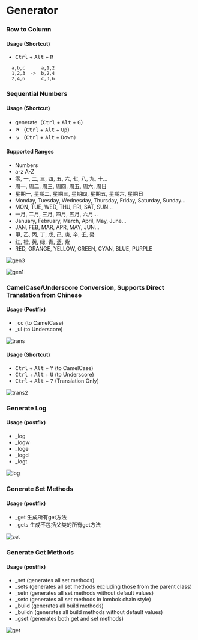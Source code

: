 # Generator
### Row to Column
#### Usage (Shortcut)
- <kbd>Ctrl</kbd> + <kbd>Alt</kbd> + <kbd>R</kbd>
```
  a,b,c      a,1,2
  1,2,3  ->  b,2,4
  2,4,6      c,3,6
```

### Sequential Numbers
#### Usage (Shortcut)
- generate（<kbd>Ctrl</kbd> + <kbd>Alt</kbd> + <kbd>G</kbd>）
- ↗ （<kbd>Ctrl</kbd> + <kbd>Alt</kbd> + <kbd>Up</kbd>）
- ↘ （<kbd>Ctrl</kbd> + <kbd>Alt</kbd> + <kbd>Down</kbd>）

#### Supported Ranges
- Numbers
- a-z A-Z
- 零, 一, 二, 三, 四, 五, 六, 七, 八, 九, 十...
- 周一, 周二, 周三, 周四, 周五, 周六, 周日
- 星期一, 星期二, 星期三, 星期四, 星期五, 星期六, 星期日
- Monday, Tuesday, Wednesday, Thursday, Friday, Saturday, Sunday...
- MON, TUE, WED, THU, FRI, SAT, SUN...
- 一月, 二月, 三月, 四月, 五月, 六月...
- January, February, March, April, May, June...
- JAN, FEB, MAR, APR, MAY, JUN...
- 甲, 乙, 丙, 丁, 戊, 己, 庚, 辛, 壬, 癸
- 红, 橙, 黄, 绿, 青, 蓝, 紫
- RED, ORANGE, YELLOW, GREEN, CYAN, BLUE, PURPLE

![gen3](https://github.com/pursue-wind/intellij-plugin-bobobox/assets/40025981/afd094c2-cc2a-4cb1-9747-3487c523effb)

![gen1](https://github.com/pursue-wind/intellij-plugin-bobobox/assets/40025981/a2b0e97d-4c88-4a32-bea3-f275de9478ca)


### CamelCase/Underscore Conversion, Supports Direct Translation from Chinese
#### Usage (Postfix)
- _cc (to CamelCase)
- _ul (to Underscore)

![trans](https://github.com/pursue-wind/intellij-plugin-bobobox/assets/40025981/0e3948eb-168b-4451-a9dd-dc00608df25e)
#### Usage (Shortcut)
- <kbd>Ctrl</kbd> + <kbd>Alt</kbd> + <kbd>Y</kbd> (to CamelCase)
- <kbd>Ctrl</kbd> + <kbd>Alt</kbd> + <kbd>U</kbd> (to Underscore)
- <kbd>Ctrl</kbd> + <kbd>Alt</kbd> + <kbd>7</kbd> (Translation Only)

![trans2](https://github.com/pursue-wind/intellij-plugin-bobobox/assets/40025981/135fb9d2-b04e-4937-af0c-696663ca3980)

### Generate Log
#### Usage (postfix)
- _log
- _logw
- _loge
- _logd
- _logt

![log](https://github.com/pursue-wind/intellij-plugin-bobobox/assets/40025981/bbda7f9d-db5e-4640-a914-8a4aa1870650)

### Generate Set Methods
#### Usage (postfix)
- _get 生成所有get方法
- _gets 生成不包括父类的所有get方法

![set](https://github.com/pursue-wind/intellij-plugin-bobobox/assets/40025981/84a57115-4155-4122-a0ea-72a6aee9ac5e)

### Generate Get Methods
#### Usage (postfix)
- _set (generates all set methods)
- _sets (generates all set methods excluding those from the parent class)
- _setn (generates all set methods without default values)
- _setc (generates all set methods in lombok chain style)
- _build (generates all build methods)
- _buildn (generates all build methods without default values)
- _gset (generates both get and set methods)

![get](https://github.com/pursue-wind/intellij-plugin-bobobox/assets/40025981/d9b9b4ed-21e0-40e2-a943-0f279cf7e263)

